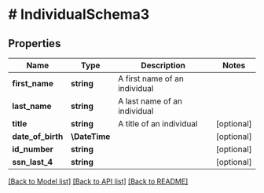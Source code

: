 # # IndividualSchema3

## Properties

Name | Type | Description | Notes
------------ | ------------- | ------------- | -------------
**first_name** | **string** | A first name of an individual |
**last_name** | **string** | A last name of an individual |
**title** | **string** | A title of an individual | [optional]
**date_of_birth** | **\DateTime** |  | [optional]
**id_number** | **string** |  | [optional]
**ssn_last_4** | **string** |  | [optional]

[[Back to Model list]](../../README.md#models) [[Back to API list]](../../README.md#endpoints) [[Back to README]](../../README.md)
